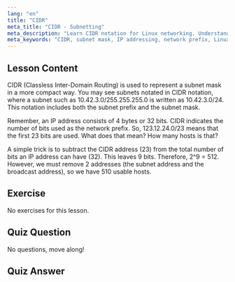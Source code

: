```yaml
---
lang: "en"
title: "CIDR"
meta_title: "CIDR - Subnetting"
meta_description: "Learn CIDR notation for Linux networking. Understand subnet masks, IP addressing, and host calculation with this beginner-friendly guide. Improve your network skills!"
meta_keywords: "CIDR, subnet mask, IP addressing, network prefix, Linux networking, beginner, tutorial, guide"
---
```


## Lesson Content

CIDR (Classless Inter-Domain Routing) is used to represent a subnet mask in a more compact way. You may see subnets notated in CIDR notation, where a subnet such as 10.42.3.0/255.255.255.0 is written as 10.42.3.0/24. This notation includes both the subnet prefix and the subnet mask.

Remember, an IP address consists of 4 bytes or 32 bits. CIDR indicates the number of bits used as the network prefix. So, 123.12.24.0/23 means that the first 23 bits are used. What does that mean? How many hosts is that?

A simple trick is to subtract the CIDR address (23) from the total number of bits an IP address can have (32). This leaves 9 bits. Therefore, 2^9 = 512. However, we must remove 2 addresses (the subnet address and the broadcast address), so we have 510 usable hosts.

## Exercise

No exercises for this lesson.

## Quiz Question

No questions, move along!

## Quiz Answer
